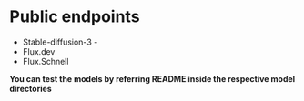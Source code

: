 # Public endpoints
- Stable-diffusion-3 - 
- Flux.dev
- Flux.Schnell

**You can test the models by referring README inside the respective model directories**
